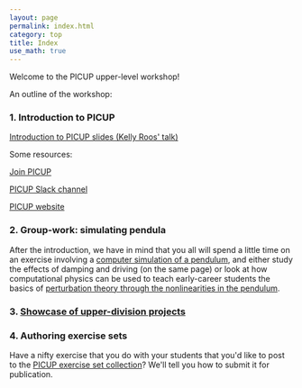 ```yaml
---
layout: page
permalink: index.html
category: top
title: Index 
use_math: true
---
```


Welcome to the PICUP upper-level workshop! 

An outline of the workshop:

### 1. Introduction to PICUP

<a href="AAPT_Winter_2020_UpperLevel.pptx">Introduction to PICUP slides (Kelly Roos' talk)</a>

Some resources:

<a href="http://eepurl.com/cGZQzb">Join PICUP</a> 

<a href="gopicup.slack.com">PICUP Slack channel</a>

<a href="https://www.compadre.org/picup/">PICUP website</a>

### 2. Group-work: simulating pendula

After the introduction, we have in mind that you all will spend a little time on an exercise involving a <a href="pendulum.html">computer simulation of a pendulum</a>, and either study the effects of damping and driving (on the same page) or look at how
computational physics can be used to teach early-career students the basics of <a href="perturb.html">perturbation theory through the nonlinearities in the pendulum</a>.

### 3. <a href="showcase.html">Showcase of upper-division projects</a>

### 4. Authoring exercise sets

Have a nifty exercise that you do with your students that you'd like to post to the <a href="https://www.compadre.org/PICUP/exercises/">PICUP exercise set collection</a>? We'll tell you how to submit it for publication.


